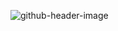 
![github-header-image](https://github.com/user-attachments/assets/f77ecea5-a84e-4108-a9d7-2521a7c88cd1)
